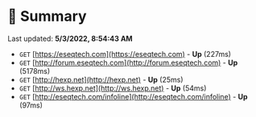 # 📖 Summary
Last updated: **5/3/2022, 8:54:43 AM**

- `GET` [https://eseqtech.com](https://eseqtech.com) - **Up** (227ms)
- `GET` [http://forum.eseqtech.com](http://forum.eseqtech.com) - **Up** (5178ms)
- `GET` [http://hexp.net](http://hexp.net) - **Up** (25ms)
- `GET` [http://ws.hexp.net](http://ws.hexp.net) - **Up** (54ms)
- `GET` [http://eseqtech.com/infoline](http://eseqtech.com/infoline) - **Up** (97ms)
